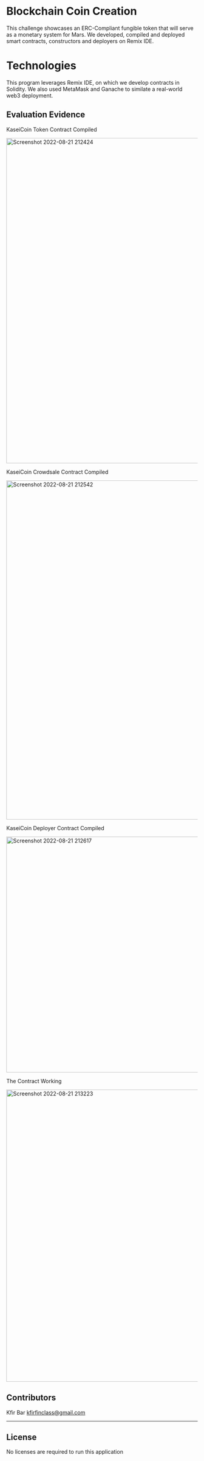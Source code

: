 # Blockchain Coin Creation

This challenge showcases an ERC-Compliant fungible token that will serve as a monetary system for Mars. We developed, compiled and deployed smart contracts, constructors and deployers on Remix IDE.

# Technologies
This program leverages Remix IDE, on which we develop contracts in Solidity. We also used MetaMask and Ganache to similate a real-world web3 deployment.
    
## Evaluation Evidence
KaseiCoin Token Contract Compiled

<img width="854" alt="Screenshot 2022-08-21 212424" src="https://user-images.githubusercontent.com/98926901/185821560-87758fe7-cc1b-4c67-b0a5-011a47ed7041.png">


KaseiCoin Crowdsale Contract Compiled

<img width="890" alt="Screenshot 2022-08-21 212542" src="https://user-images.githubusercontent.com/98926901/185821564-9005b063-83f4-4511-b465-ec0aea261faf.png">


KaseiCoin Deployer Contract Compiled

<img width="619" alt="Screenshot 2022-08-21 212617" src="https://user-images.githubusercontent.com/98926901/185821571-4e9a00a8-0b9e-4784-83db-cc01ec502070.png">

The Contract Working

<img width="767" alt="Screenshot 2022-08-21 213223" src="https://user-images.githubusercontent.com/98926901/185821958-b23e4ee5-f1ec-4fd3-8f5f-7a2555327858.png">



## Contributors

Kfir Bar kfirfinclass@gmail.com

---

## License

No licenses are required to run this application
